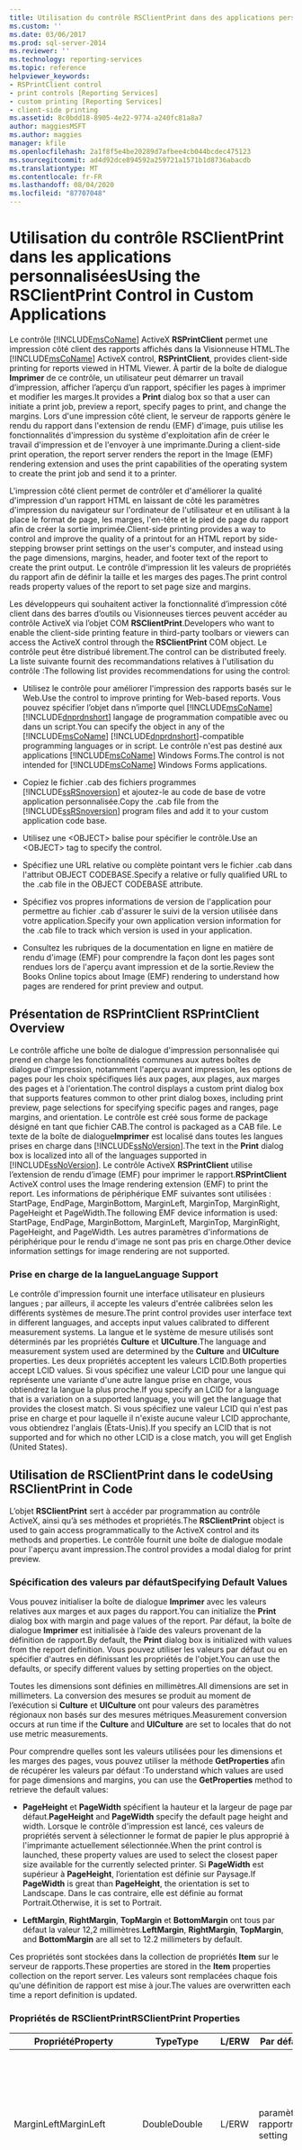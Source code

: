 ```yaml
---
title: Utilisation du contrôle RSClientPrint dans des applications personnalisées | Microsoft Docs
ms.custom: ''
ms.date: 03/06/2017
ms.prod: sql-server-2014
ms.reviewer: ''
ms.technology: reporting-services
ms.topic: reference
helpviewer_keywords:
- RSPrintClient control
- print controls [Reporting Services]
- custom printing [Reporting Services]
- client-side printing
ms.assetid: 8c0bdd18-8905-4e22-9774-a240fc81a8a7
author: maggiesMSFT
ms.author: maggies
manager: kfile
ms.openlocfilehash: 2a1f8f5e4be20289d7afbee4cb044bcdec475123
ms.sourcegitcommit: ad4d92dce894592a259721a1571b1d8736abacdb
ms.translationtype: MT
ms.contentlocale: fr-FR
ms.lasthandoff: 08/04/2020
ms.locfileid: "87707048"
---
```

# <a name="using-the-rsclientprint-control-in-custom-applications"></a><span data-ttu-id="f8b4b-102">Utilisation du contrôle RSClientPrint dans les applications personnalisées</span><span class="sxs-lookup"><span data-stu-id="f8b4b-102">Using the RSClientPrint Control in Custom Applications</span></span>
  <span data-ttu-id="f8b4b-103">Le contrôle [!INCLUDE[msCoName](../../../includes/msconame-md.md)] ActiveX **RSPrintClient** permet une impression côté client des rapports affichés dans la Visionneuse HTML.</span><span class="sxs-lookup"><span data-stu-id="f8b4b-103">The [!INCLUDE[msCoName](../../../includes/msconame-md.md)] ActiveX control, **RSPrintClient**, provides client-side printing for reports viewed in HTML Viewer.</span></span> <span data-ttu-id="f8b4b-104">À partir de la boîte de dialogue **Imprimer** de ce contrôle, un utilisateur peut démarrer un travail d’impression, afficher l’aperçu d’un rapport, spécifier les pages à imprimer et modifier les marges.</span><span class="sxs-lookup"><span data-stu-id="f8b4b-104">It provides a **Print** dialog box so that a user can initiate a print job, preview a report, specify pages to print, and change the margins.</span></span> <span data-ttu-id="f8b4b-105">Lors d'une impression côté client, le serveur de rapports génère le rendu du rapport dans l'extension de rendu (EMF) d'image, puis utilise les fonctionnalités d'impression du système d'exploitation afin de créer le travail d'impression et de l'envoyer à une imprimante.</span><span class="sxs-lookup"><span data-stu-id="f8b4b-105">During a client-side print operation, the report server renders the report in the Image (EMF) rendering extension and uses the print capabilities of the operating system to create the print job and send it to a printer.</span></span>  
  
 <span data-ttu-id="f8b4b-106">L'impression côté client permet de contrôler et d'améliorer la qualité d'impression d'un rapport HTML en laissant de côté les paramètres d'impression du navigateur sur l'ordinateur de l'utilisateur et en utilisant à la place le format de page, les marges, l'en-tête et le pied de page du rapport afin de créer la sortie imprimée.</span><span class="sxs-lookup"><span data-stu-id="f8b4b-106">Client-side printing provides a way to control and improve the quality of a printout for an HTML report by side-stepping browser print settings on the user's computer, and instead using the page dimensions, margins, header, and footer text of the report to create the print output.</span></span> <span data-ttu-id="f8b4b-107">Le contrôle d'impression lit les valeurs de propriétés du rapport afin de définir la taille et les marges des pages.</span><span class="sxs-lookup"><span data-stu-id="f8b4b-107">The print control reads property values of the report to set page size and margins.</span></span>  
  
 <span data-ttu-id="f8b4b-108">Les développeurs qui souhaitent activer la fonctionnalité d’impression côté client dans des barres d’outils ou Visionneuses tierces peuvent accéder au contrôle ActiveX via l’objet COM **RSClientPrint**.</span><span class="sxs-lookup"><span data-stu-id="f8b4b-108">Developers who want to enable the client-side printing feature in third-party toolbars or viewers can access the ActiveX control through the **RSClientPrint** COM object.</span></span> <span data-ttu-id="f8b4b-109">Le contrôle peut être distribué librement.</span><span class="sxs-lookup"><span data-stu-id="f8b4b-109">The control can be distributed freely.</span></span> <span data-ttu-id="f8b4b-110">La liste suivante fournit des recommandations relatives à l'utilisation du contrôle :</span><span class="sxs-lookup"><span data-stu-id="f8b4b-110">The following list provides recommendations for using the control:</span></span>  
  
-   <span data-ttu-id="f8b4b-111">Utilisez le contrôle pour améliorer l'impression des rapports basés sur le Web.</span><span class="sxs-lookup"><span data-stu-id="f8b4b-111">Use the control to improve printing for Web-based reports.</span></span> <span data-ttu-id="f8b4b-112">Vous pouvez spécifier l’objet dans n’importe quel [!INCLUDE[msCoName](../../../includes/msconame-md.md)] [!INCLUDE[dnprdnshort](../../../includes/dnprdnshort-md.md)] langage de programmation compatible avec ou dans un script.</span><span class="sxs-lookup"><span data-stu-id="f8b4b-112">You can specify the object in any of the [!INCLUDE[msCoName](../../../includes/msconame-md.md)] [!INCLUDE[dnprdnshort](../../../includes/dnprdnshort-md.md)]-compatible programming languages or in script.</span></span> <span data-ttu-id="f8b4b-113">Le contrôle n'est pas destiné aux applications [!INCLUDE[msCoName](../../../includes/msconame-md.md)] Windows Forms.</span><span class="sxs-lookup"><span data-stu-id="f8b4b-113">The control is not intended for [!INCLUDE[msCoName](../../../includes/msconame-md.md)] Windows Forms applications.</span></span>  
  
-   <span data-ttu-id="f8b4b-114">Copiez le fichier .cab des fichiers programmes [!INCLUDE[ssRSnoversion](../../../includes/ssrsnoversion-md.md)] et ajoutez-le au code de base de votre application personnalisée.</span><span class="sxs-lookup"><span data-stu-id="f8b4b-114">Copy the .cab file from the [!INCLUDE[ssRSnoversion](../../../includes/ssrsnoversion-md.md)] program files and add it to your custom application code base.</span></span>  
  
-   <span data-ttu-id="f8b4b-115">Utilisez une \<OBJECT> balise pour spécifier le contrôle.</span><span class="sxs-lookup"><span data-stu-id="f8b4b-115">Use an \<OBJECT> tag to specify the control.</span></span>  
  
-   <span data-ttu-id="f8b4b-116">Spécifiez une URL relative ou complète pointant vers le fichier .cab dans l'attribut OBJECT CODEBASE.</span><span class="sxs-lookup"><span data-stu-id="f8b4b-116">Specify a relative or fully qualified URL to the .cab file in the OBJECT CODEBASE attribute.</span></span>  
  
-   <span data-ttu-id="f8b4b-117">Spécifiez vos propres informations de version de l'application pour permettre au fichier .cab d'assurer le suivi de la version utilisée dans votre application.</span><span class="sxs-lookup"><span data-stu-id="f8b4b-117">Specify your own application version information for the .cab file to track which version is used in your application.</span></span>  
  
-   <span data-ttu-id="f8b4b-118">Consultez les rubriques de la documentation en ligne en matière de rendu d'image (EMF) pour comprendre la façon dont les pages sont rendues lors de l'aperçu avant impression et de la sortie.</span><span class="sxs-lookup"><span data-stu-id="f8b4b-118">Review the Books Online topics about Image (EMF) rendering to understand how pages are rendered for print preview and output.</span></span>  
  
## <a name="rsprintclient-overview"></a><span data-ttu-id="f8b4b-119">Présentation de RSPrintClient </span><span class="sxs-lookup"><span data-stu-id="f8b4b-119">RSPrintClient Overview</span></span>  
 <span data-ttu-id="f8b4b-120">Le contrôle affiche une boîte de dialogue d'impression personnalisée qui prend en charge les fonctionnalités communes aux autres boîtes de dialogue d'impression, notamment l'aperçu avant impression, les options de pages pour les choix spécifiques liés aux pages, aux plages, aux marges des pages et à l'orientation.</span><span class="sxs-lookup"><span data-stu-id="f8b4b-120">The control displays a custom print dialog box that supports features common to other print dialog boxes, including print preview, page selections for specifying specific pages and ranges, page margins, and orientation.</span></span> <span data-ttu-id="f8b4b-121">Le contrôle est créé sous forme de package désigné en tant que fichier CAB.</span><span class="sxs-lookup"><span data-stu-id="f8b4b-121">The control is packaged as a CAB file.</span></span> <span data-ttu-id="f8b4b-122">Le texte de la boîte de dialogue**Imprimer** est localisé dans toutes les langues prises en charge dans [!INCLUDE[ssNoVersion](../../../includes/ssnoversion-md.md)].</span><span class="sxs-lookup"><span data-stu-id="f8b4b-122">The text in the **Print** dialog box is localized into all of the languages supported in [!INCLUDE[ssNoVersion](../../../includes/ssnoversion-md.md)].</span></span> <span data-ttu-id="f8b4b-123">Le contrôle ActiveX **RSPrintClient** utilise l’extension de rendu d’image (EMF) pour imprimer le rapport.</span><span class="sxs-lookup"><span data-stu-id="f8b4b-123">**RSPrintClient** ActiveX control uses the Image rendering extension (EMF) to print the report.</span></span> <span data-ttu-id="f8b4b-124">Les informations de périphérique EMF suivantes sont utilisées : StartPage, EndPage, MarginBottom, MarginLeft, MarginTop, MarginRight, PageHeight et PageWidth.</span><span class="sxs-lookup"><span data-stu-id="f8b4b-124">The following EMF device information is used: StartPage, EndPage, MarginBottom, MarginLeft, MarginTop, MarginRight, PageHeight, and PageWidth.</span></span> <span data-ttu-id="f8b4b-125">Les autres paramètres d'informations de périphérique pour le rendu d'image ne sont pas pris en charge.</span><span class="sxs-lookup"><span data-stu-id="f8b4b-125">Other device information settings for image rendering are not supported.</span></span>  
  
### <a name="language-support"></a><span data-ttu-id="f8b4b-126">Prise en charge de la langue</span><span class="sxs-lookup"><span data-stu-id="f8b4b-126">Language Support</span></span>  
 <span data-ttu-id="f8b4b-127">Le contrôle d'impression fournit une interface utilisateur en plusieurs langues ; par ailleurs, il accepte les valeurs d'entrée calibrées selon les différents systèmes de mesure.</span><span class="sxs-lookup"><span data-stu-id="f8b4b-127">The print control provides user interface text in different languages, and accepts input values calibrated to different measurement systems.</span></span> <span data-ttu-id="f8b4b-128">La langue et le système de mesure utilisés sont déterminés par les propriétés **Culture** et **UICulture**.</span><span class="sxs-lookup"><span data-stu-id="f8b4b-128">The language and measurement system used are determined by the **Culture** and **UICulture** properties.</span></span> <span data-ttu-id="f8b4b-129">Les deux propriétés acceptent les valeurs LCID.</span><span class="sxs-lookup"><span data-stu-id="f8b4b-129">Both properties accept LCID values.</span></span> <span data-ttu-id="f8b4b-130">Si vous spécifiez une valeur LCID pour une langue qui représente une variante d'une autre langue prise en charge, vous obtiendrez la langue la plus proche.</span><span class="sxs-lookup"><span data-stu-id="f8b4b-130">If you specify an LCID for a language that is a variation on a supported language, you will get the language that provides the closest match.</span></span> <span data-ttu-id="f8b4b-131">Si vous spécifiez une valeur LCID qui n'est pas prise en charge et pour laquelle il n'existe aucune valeur LCID approchante, vous obtiendrez l'anglais (États-Unis).</span><span class="sxs-lookup"><span data-stu-id="f8b4b-131">If you specify an LCID that is not supported and for which no other LCID is a close match, you will get English (United States).</span></span>  
  
## <a name="using-rsclientprint-in-code"></a><span data-ttu-id="f8b4b-132">Utilisation de RSClientPrint dans le code</span><span class="sxs-lookup"><span data-stu-id="f8b4b-132">Using RSClientPrint in Code</span></span>  
 <span data-ttu-id="f8b4b-133">L’objet **RSClientPrint** sert à accéder par programmation au contrôle ActiveX, ainsi qu’à ses méthodes et propriétés.</span><span class="sxs-lookup"><span data-stu-id="f8b4b-133">The **RSClientPrint** object is used to gain access programmatically to the ActiveX control and its methods and properties.</span></span> <span data-ttu-id="f8b4b-134">Le contrôle fournit une boîte de dialogue modale pour l'aperçu avant impression.</span><span class="sxs-lookup"><span data-stu-id="f8b4b-134">The control provides a modal dialog for print preview.</span></span>  
  
### <a name="specifying-default-values"></a><span data-ttu-id="f8b4b-135">Spécification des valeurs par défaut</span><span class="sxs-lookup"><span data-stu-id="f8b4b-135">Specifying Default Values</span></span>  
 <span data-ttu-id="f8b4b-136">Vous pouvez initialiser la boîte de dialogue **Imprimer** avec les valeurs relatives aux marges et aux pages du rapport.</span><span class="sxs-lookup"><span data-stu-id="f8b4b-136">You can initialize the **Print** dialog box with margin and page values of the report.</span></span> <span data-ttu-id="f8b4b-137">Par défaut, la boîte de dialogue **Imprimer** est initialisée à l’aide des valeurs provenant de la définition de rapport.</span><span class="sxs-lookup"><span data-stu-id="f8b4b-137">By default, the **Print** dialog box is initialized with values from the report definition.</span></span> <span data-ttu-id="f8b4b-138">Vous pouvez utiliser les valeurs par défaut ou en spécifier d'autres en définissant les propriétés de l'objet.</span><span class="sxs-lookup"><span data-stu-id="f8b4b-138">You can use the defaults, or specify different values by setting properties on the object.</span></span>  
  
 <span data-ttu-id="f8b4b-139">Toutes les dimensions sont définies en millimètres.</span><span class="sxs-lookup"><span data-stu-id="f8b4b-139">All dimensions are set in millimeters.</span></span> <span data-ttu-id="f8b4b-140">La conversion des mesures se produit au moment de l’exécution si **Culture** et **UICulture** ont pour valeurs des paramètres régionaux non basés sur des mesures métriques.</span><span class="sxs-lookup"><span data-stu-id="f8b4b-140">Measurement conversion occurs at run time if the **Culture** and **UICulture** are set to locales that do not use metric measurements.</span></span>  
  
 <span data-ttu-id="f8b4b-141">Pour comprendre quelles sont les valeurs utilisées pour les dimensions et les marges des pages, vous pouvez utiliser la méthode **GetProperties** afin de récupérer les valeurs par défaut :</span><span class="sxs-lookup"><span data-stu-id="f8b4b-141">To understand which values are used for page dimensions and margins, you can use the **GetProperties** method to retrieve the default values:</span></span>  
  
-   <span data-ttu-id="f8b4b-142">**PageHeight** et **PageWidth** spécifient la hauteur et la largeur de page par défaut.</span><span class="sxs-lookup"><span data-stu-id="f8b4b-142">**PageHeight** and **PageWidth** specify the default page height and width.</span></span> <span data-ttu-id="f8b4b-143">Lorsque le contrôle d'impression est lancé, ces valeurs de propriétés servent à sélectionner le format de papier le plus approprié à l'imprimante actuellement sélectionnée.</span><span class="sxs-lookup"><span data-stu-id="f8b4b-143">When the print control is launched, these property values are used to select the closest paper size available for the currently selected printer.</span></span> <span data-ttu-id="f8b4b-144">Si **PageWidth** est supérieur à **PageHeight**, l’orientation est définie sur Paysage.</span><span class="sxs-lookup"><span data-stu-id="f8b4b-144">If **PageWidth** is great than **PageHeight**, the orientation is set to Landscape.</span></span> <span data-ttu-id="f8b4b-145">Dans le cas contraire, elle est définie au format Portrait.</span><span class="sxs-lookup"><span data-stu-id="f8b4b-145">Otherwise, it is set to Portrait.</span></span>  
  
-   <span data-ttu-id="f8b4b-146">**LeftMargin**, **RightMargin**, **TopMargin** et **BottomMargin** ont tous par défaut la valeur 12,2 millimètres.</span><span class="sxs-lookup"><span data-stu-id="f8b4b-146">**LeftMargin**, **RightMargin**, **TopMargin**, and **BottomMargin** are all set to 12.2 millimeters by default.</span></span>  
  
 <span data-ttu-id="f8b4b-147">Ces propriétés sont stockées dans la collection de propriétés **Item** sur le serveur de rapports.</span><span class="sxs-lookup"><span data-stu-id="f8b4b-147">These properties are stored in the **Item** properties collection on the report server.</span></span> <span data-ttu-id="f8b4b-148">Les valeurs sont remplacées chaque fois qu'une définition de rapport est mise à jour.</span><span class="sxs-lookup"><span data-stu-id="f8b4b-148">The values are overwritten each time a report definition is updated.</span></span>  
  
### <a name="rsclientprint-properties"></a><span data-ttu-id="f8b4b-149">Propriétés de RSClientPrint</span><span class="sxs-lookup"><span data-stu-id="f8b4b-149">RSClientPrint Properties</span></span>  
  
|<span data-ttu-id="f8b4b-150">Propriété</span><span class="sxs-lookup"><span data-stu-id="f8b4b-150">Property</span></span>|<span data-ttu-id="f8b4b-151">Type</span><span class="sxs-lookup"><span data-stu-id="f8b4b-151">Type</span></span>|<span data-ttu-id="f8b4b-152">L/E</span><span class="sxs-lookup"><span data-stu-id="f8b4b-152">RW</span></span>|<span data-ttu-id="f8b4b-153">Par défaut</span><span class="sxs-lookup"><span data-stu-id="f8b4b-153">Default</span></span>|<span data-ttu-id="f8b4b-154">Description</span><span class="sxs-lookup"><span data-stu-id="f8b4b-154">Description</span></span>|  
|--------------|----------|--------|-------------|-----------------|  
|<span data-ttu-id="f8b4b-155">MarginLeft</span><span class="sxs-lookup"><span data-stu-id="f8b4b-155">MarginLeft</span></span>|<span data-ttu-id="f8b4b-156">Double</span><span class="sxs-lookup"><span data-stu-id="f8b4b-156">Double</span></span>|<span data-ttu-id="f8b4b-157">L/E</span><span class="sxs-lookup"><span data-stu-id="f8b4b-157">RW</span></span>|<span data-ttu-id="f8b4b-158">paramètre du rapport</span><span class="sxs-lookup"><span data-stu-id="f8b4b-158">report setting</span></span>|<span data-ttu-id="f8b4b-159">Obtient ou définit la marge de gauche.</span><span class="sxs-lookup"><span data-stu-id="f8b4b-159">Gets or sets the left margin.</span></span> <span data-ttu-id="f8b4b-160">La valeur par défaut, si elle n'est pas définie par le développeur ou spécifiée dans le rapport, est de 12,2 millimètres.</span><span class="sxs-lookup"><span data-stu-id="f8b4b-160">The default value if not set by the developer or specified in the report is 12.2 millimeters.</span></span>|  
|<span data-ttu-id="f8b4b-161">MarginRight</span><span class="sxs-lookup"><span data-stu-id="f8b4b-161">MarginRight</span></span>|<span data-ttu-id="f8b4b-162">Double</span><span class="sxs-lookup"><span data-stu-id="f8b4b-162">Double</span></span>|<span data-ttu-id="f8b4b-163">L/E</span><span class="sxs-lookup"><span data-stu-id="f8b4b-163">RW</span></span>|<span data-ttu-id="f8b4b-164">paramètre du rapport</span><span class="sxs-lookup"><span data-stu-id="f8b4b-164">report setting</span></span>|<span data-ttu-id="f8b4b-165">Obtient ou définit la marge de droite.</span><span class="sxs-lookup"><span data-stu-id="f8b4b-165">Gets or sets the right margin.</span></span> <span data-ttu-id="f8b4b-166">La valeur par défaut, si elle n'est pas définie par le développeur ou spécifiée dans le rapport, est de 12,2 millimètres.</span><span class="sxs-lookup"><span data-stu-id="f8b4b-166">The default value if not set by the developer or specified in the report is 12.2 millimeters.</span></span>|  
|<span data-ttu-id="f8b4b-167">MarginTop</span><span class="sxs-lookup"><span data-stu-id="f8b4b-167">MarginTop</span></span>|<span data-ttu-id="f8b4b-168">Double</span><span class="sxs-lookup"><span data-stu-id="f8b4b-168">Double</span></span>|<span data-ttu-id="f8b4b-169">L/E</span><span class="sxs-lookup"><span data-stu-id="f8b4b-169">RW</span></span>|<span data-ttu-id="f8b4b-170">paramètre du rapport</span><span class="sxs-lookup"><span data-stu-id="f8b4b-170">report setting</span></span>|<span data-ttu-id="f8b4b-171">Obtient ou définit la marge supérieure.</span><span class="sxs-lookup"><span data-stu-id="f8b4b-171">Gets or sets the top margin.</span></span> <span data-ttu-id="f8b4b-172">La valeur par défaut, si elle n'est pas définie par le développeur ou spécifiée dans le rapport, est de 12,2 millimètres.</span><span class="sxs-lookup"><span data-stu-id="f8b4b-172">The default value if not set by the developer or specified in the report is 12.2 millimeters.</span></span>|  
|<span data-ttu-id="f8b4b-173">MarginBottom</span><span class="sxs-lookup"><span data-stu-id="f8b4b-173">MarginBottom</span></span>|<span data-ttu-id="f8b4b-174">Double</span><span class="sxs-lookup"><span data-stu-id="f8b4b-174">Double</span></span>|<span data-ttu-id="f8b4b-175">L/E</span><span class="sxs-lookup"><span data-stu-id="f8b4b-175">RW</span></span>|<span data-ttu-id="f8b4b-176">paramètre du rapport</span><span class="sxs-lookup"><span data-stu-id="f8b4b-176">report setting</span></span>|<span data-ttu-id="f8b4b-177">Obtient ou définit la marge inférieure.</span><span class="sxs-lookup"><span data-stu-id="f8b4b-177">Gets or sets the bottom margin.</span></span> <span data-ttu-id="f8b4b-178">La valeur par défaut, si elle n'est pas définie par le développeur ou spécifiée dans le rapport, est de 12,2 millimètres.</span><span class="sxs-lookup"><span data-stu-id="f8b4b-178">The default value if not set by the developer or specified in the report is 12.2 millimeters.</span></span>|  
|<span data-ttu-id="f8b4b-179">PageWidth</span><span class="sxs-lookup"><span data-stu-id="f8b4b-179">PageWidth</span></span>|<span data-ttu-id="f8b4b-180">Double</span><span class="sxs-lookup"><span data-stu-id="f8b4b-180">Double</span></span>|<span data-ttu-id="f8b4b-181">L/E</span><span class="sxs-lookup"><span data-stu-id="f8b4b-181">RW</span></span>|<span data-ttu-id="f8b4b-182">paramètre du rapport</span><span class="sxs-lookup"><span data-stu-id="f8b4b-182">report setting</span></span>|<span data-ttu-id="f8b4b-183">Obtient ou définit la largeur de page.</span><span class="sxs-lookup"><span data-stu-id="f8b4b-183">Gets or sets the page width.</span></span> <span data-ttu-id="f8b4b-184">La valeur par défaut, si elle n’est pas définie par le développeur ou spécifiée dans la définition de rapport, est de 215,9 millimètres.</span><span class="sxs-lookup"><span data-stu-id="f8b4b-184">The default value if not set by the developer or the report definition is 215.9 millimeters.</span></span>|  
|<span data-ttu-id="f8b4b-185">PageHeight</span><span class="sxs-lookup"><span data-stu-id="f8b4b-185">PageHeight</span></span>|<span data-ttu-id="f8b4b-186">Double</span><span class="sxs-lookup"><span data-stu-id="f8b4b-186">Double</span></span>|<span data-ttu-id="f8b4b-187">L/E</span><span class="sxs-lookup"><span data-stu-id="f8b4b-187">RW</span></span>|<span data-ttu-id="f8b4b-188">paramètre du rapport</span><span class="sxs-lookup"><span data-stu-id="f8b4b-188">report setting</span></span>|<span data-ttu-id="f8b4b-189">Obtient ou définit la hauteur de page.</span><span class="sxs-lookup"><span data-stu-id="f8b4b-189">Gets or sets the page height.</span></span> <span data-ttu-id="f8b4b-190">La valeur par défaut, si elle n'est pas définie par le développeur ou spécifiée dans la définition de rapport, est de 279,4 millimètres.</span><span class="sxs-lookup"><span data-stu-id="f8b4b-190">The default value if not set by the developer or the report definition is 279.4 millimeters.</span></span>|  
|<span data-ttu-id="f8b4b-191">Culture</span><span class="sxs-lookup"><span data-stu-id="f8b4b-191">Culture</span></span>|<span data-ttu-id="f8b4b-192">Int32</span><span class="sxs-lookup"><span data-stu-id="f8b4b-192">Int32</span></span>|<span data-ttu-id="f8b4b-193">L/E</span><span class="sxs-lookup"><span data-stu-id="f8b4b-193">RW</span></span>|<span data-ttu-id="f8b4b-194">Paramètres régionaux du navigateur</span><span class="sxs-lookup"><span data-stu-id="f8b4b-194">Browser locale</span></span>|<span data-ttu-id="f8b4b-195">Spécifie l'identificateur de paramètres régionaux (LCID).</span><span class="sxs-lookup"><span data-stu-id="f8b4b-195">Specifies the locale identifier (LCID).</span></span> <span data-ttu-id="f8b4b-196">Cette valeur détermine l'unité de mesure de l'entrée d'utilisateur.</span><span class="sxs-lookup"><span data-stu-id="f8b4b-196">This value determines the unit of measurement for user input.</span></span> <span data-ttu-id="f8b4b-197">Par exemple, si un utilisateur tape `3` , la valeur est mesurée en millimètres si la langue est le français ou le pouce si la langue est l’anglais (États-Unis).</span><span class="sxs-lookup"><span data-stu-id="f8b4b-197">For example, if a user types `3`, the value will be measured in millimeters if the language is French or inches if the language is English (United States).</span></span> <span data-ttu-id="f8b4b-198">Les valeurs suivantes sont valides : 1028, 1031, 1033, 1036, 1040, 1041, 1042, 2052, 3082.</span><span class="sxs-lookup"><span data-stu-id="f8b4b-198">Valid values include: 1028, 1031, 1033, 1036, 1040, 1041, 1042, 2052, 3082.</span></span>|  
|<span data-ttu-id="f8b4b-199">UICulture</span><span class="sxs-lookup"><span data-stu-id="f8b4b-199">UICulture</span></span>|<span data-ttu-id="f8b4b-200">String</span><span class="sxs-lookup"><span data-stu-id="f8b4b-200">String</span></span>|<span data-ttu-id="f8b4b-201">L/E</span><span class="sxs-lookup"><span data-stu-id="f8b4b-201">RW</span></span>|<span data-ttu-id="f8b4b-202">Culture du client</span><span class="sxs-lookup"><span data-stu-id="f8b4b-202">Client culture</span></span>|<span data-ttu-id="f8b4b-203">Spécifie la localisation de la chaîne de la boîte de dialogue.</span><span class="sxs-lookup"><span data-stu-id="f8b4b-203">Specifies string localization of the dialog box.</span></span> <span data-ttu-id="f8b4b-204">Le texte de la boîte de dialogue d'impression est disponible dans les langues suivantes : chinois simplifié, chinois traditionnel, anglais, français, allemand, italien, japonais, coréen, et espagnol.</span><span class="sxs-lookup"><span data-stu-id="f8b4b-204">Text in the Print dialog is localized into these languages: Chinese-Simplified, Chinese Traditional, English, French, German, Italian, Japanese, Korean, and Spanish.</span></span> <span data-ttu-id="f8b4b-205">Les valeurs suivantes sont valides : 1028, 1031, 1033, 1036, 1040, 1041, 1042, 2052, 3082.</span><span class="sxs-lookup"><span data-stu-id="f8b4b-205">Valid values include: 1028, 1031, 1033, 1036, 1040, 1041, 1042, 2052, 3082.</span></span>|  
|<span data-ttu-id="f8b4b-206">Authenticate</span><span class="sxs-lookup"><span data-stu-id="f8b4b-206">Authenticate</span></span>|<span data-ttu-id="f8b4b-207">Boolean</span><span class="sxs-lookup"><span data-stu-id="f8b4b-207">Boolean</span></span>|<span data-ttu-id="f8b4b-208">L/E</span><span class="sxs-lookup"><span data-stu-id="f8b4b-208">RW</span></span>|<span data-ttu-id="f8b4b-209">False</span><span class="sxs-lookup"><span data-stu-id="f8b4b-209">False</span></span>|<span data-ttu-id="f8b4b-210">Spécifie si le contrôle émet une commande GET destinée au serveur de rapports pour établir une connexion pour l'impression hors session.</span><span class="sxs-lookup"><span data-stu-id="f8b4b-210">Specifies whether the control issues a GET command against the report server to initiate a connection for out-of-session printing.</span></span>|  
  
### <a name="when-to-set-the-authenticate-property"></a><span data-ttu-id="f8b4b-211">Quand définir la propriété Authenticate</span><span class="sxs-lookup"><span data-stu-id="f8b4b-211">When to Set the Authenticate Property</span></span>  
 <span data-ttu-id="f8b4b-212">Lorsque vous effectuez une impression dans une session de navigateur, vous n'avez pas besoin de définir la propriété `Authenticate`.</span><span class="sxs-lookup"><span data-stu-id="f8b4b-212">When you print from within a browser session, you do not need to set the `Authenticate` property.</span></span> <span data-ttu-id="f8b4b-213">Dans le contexte d'une session active, toutes les demandes adressées au serveur de rapports par le contrôle d'impression sont gérées via le navigateur.</span><span class="sxs-lookup"><span data-stu-id="f8b4b-213">Within the context of an active session, all requests from the print control to the report server are handled through the browser.</span></span> <span data-ttu-id="f8b4b-214">Le navigateur définit les variables de session nécessaires pour communiquer avec le serveur de rapports.</span><span class="sxs-lookup"><span data-stu-id="f8b4b-214">The browser sets the session variables necessary for communication to the report server.</span></span>  
  
 <span data-ttu-id="f8b4b-215">Si vous effectuez une impression hors session (par exemple, si vous envoyez un rapport directement à l'imprimante sans l'ouvrir préalablement), le contrôle d'impression doit émettre une demande HTTP `GET` pour configurer la session avec le serveur de rapports.</span><span class="sxs-lookup"><span data-stu-id="f8b4b-215">If you print out-of-session (for example, sending a report directly to a printer without first opening it), the print control must issue an HTTP `GET` request to set up the session with the report server.</span></span> <span data-ttu-id="f8b4b-216">Pour émettre la demande `GET`, vous définissez `Authenticate` à `True`.</span><span class="sxs-lookup"><span data-stu-id="f8b4b-216">To issue the `GET` request, you set `Authenticate` to `True`.</span></span>  
  
 <span data-ttu-id="f8b4b-217">Vous ne devez émettre la demande `GET` que si vous utilisez la sécurité intégrée Windows ou l'authentification de base.</span><span class="sxs-lookup"><span data-stu-id="f8b4b-217">You only need to issue the `GET` request if you are using Windows integrated security or Basic authentication.</span></span> <span data-ttu-id="f8b4b-218">Si vous utilisez l'authentification par formulaires, la propriété `Authenticate` est ignorée.</span><span class="sxs-lookup"><span data-stu-id="f8b4b-218">If you are using forms authentication, the `Authenticate` property is ignored.</span></span> <span data-ttu-id="f8b4b-219">Le code de votre application doit définir la session et authentifier l'utilisateur avec l'extension de sécurité personnalisée que vous fournissez.</span><span class="sxs-lookup"><span data-stu-id="f8b4b-219">Your application code must set the session and authenticate the user using the custom security extension that you provide.</span></span> <span data-ttu-id="f8b4b-220">Si vous utilisez l'authentification par formulaires, veillez à définir la valeur d'expiration sur les cookie d'authentification de manière à protéger les sessions pendant une durée suffisante.</span><span class="sxs-lookup"><span data-stu-id="f8b4b-220">If you are using forms authentication, be sure to set the expiration value on the authentication cookie to a value that preserves sessions for a reasonable interval.</span></span> <span data-ttu-id="f8b4b-221">En effet, si la valeur est trop faible, il est demandé aux utilisateurs de fournir des informations d'identification de connexion à chaque expiration du cookie.</span><span class="sxs-lookup"><span data-stu-id="f8b4b-221">If the value is too low, users will be prompted to provide logon credentials each time the cookie expires.</span></span>  
  
### <a name="clsids"></a><span data-ttu-id="f8b4b-222">CLSID</span><span class="sxs-lookup"><span data-stu-id="f8b4b-222">CLSIDs</span></span>  
 <span data-ttu-id="f8b4b-223">Lorsque vous exécutez le rapport sur site, utilisez les valeurs CLSID suivantes.</span><span class="sxs-lookup"><span data-stu-id="f8b4b-223">When you are running the report on-premises, you use the following CLSID values.</span></span>  
  
-   <span data-ttu-id="f8b4b-224">41861299-EAB2-4DCC-986C-802AE12AC499</span><span class="sxs-lookup"><span data-stu-id="f8b4b-224">41861299-EAB2-4DCC-986C-802AE12AC499</span></span>  
  
-   <span data-ttu-id="f8b4b-225">5554DCB0-700B-498D-9B58-4E40E5814405</span><span class="sxs-lookup"><span data-stu-id="f8b4b-225">5554DCB0-700B-498D-9B58-4E40E5814405</span></span>  
  
-   <span data-ttu-id="f8b4b-226">60677965-AB8B-464f-9B04-4BA871A2F17F</span><span class="sxs-lookup"><span data-stu-id="f8b4b-226">60677965-AB8B-464f-9B04-4BA871A2F17F</span></span>  
  
 <span data-ttu-id="f8b4b-227">Lorsque vous exécutez le rapport dans Azure SQL Reporting, vous utilisez les valeurs CLSID suivantes.</span><span class="sxs-lookup"><span data-stu-id="f8b4b-227">When you are running the report in Azure SQL Reporting, you use the following CLSID values.</span></span>  
  
-   <span data-ttu-id="f8b4b-228">3DD32426-554D-48C0-A200-65D3BF880E38</span><span class="sxs-lookup"><span data-stu-id="f8b4b-228">3DD32426-554D-48C0-A200-65D3BF880E38</span></span>  
  
-   <span data-ttu-id="f8b4b-229">05662494-ACF9-446A-BE4C-7D3F7EA7F62F</span><span class="sxs-lookup"><span data-stu-id="f8b4b-229">05662494-ACF9-446A-BE4C-7D3F7EA7F62F</span></span>  
  
### <a name="rsprintclient-support-for-the-print-method"></a><span data-ttu-id="f8b4b-230">Prise en charge de RSPrintClient pour la méthode d'impression</span><span class="sxs-lookup"><span data-stu-id="f8b4b-230">RSPrintClient Support for the Print Method</span></span>  
 <span data-ttu-id="f8b4b-231">L’objet **RSClientPrint** prend en charge la méthode **Print** qui est utilisée pour lancer la boîte de dialogue Imprimer.</span><span class="sxs-lookup"><span data-stu-id="f8b4b-231">The **RSClientPrint** object supports the **Print** method used to launch the Print dialog box.</span></span> <span data-ttu-id="f8b4b-232">La méthode **Print** dispose des arguments suivants.</span><span class="sxs-lookup"><span data-stu-id="f8b4b-232">The **Print** method has the following arguments.</span></span>  
  
|<span data-ttu-id="f8b4b-233">Argument</span><span class="sxs-lookup"><span data-stu-id="f8b4b-233">Argument</span></span>|<span data-ttu-id="f8b4b-234">E/S</span><span class="sxs-lookup"><span data-stu-id="f8b4b-234">I/O</span></span>|<span data-ttu-id="f8b4b-235">Type</span><span class="sxs-lookup"><span data-stu-id="f8b4b-235">Type</span></span>|<span data-ttu-id="f8b4b-236">Description</span><span class="sxs-lookup"><span data-stu-id="f8b4b-236">Description</span></span>|  
|--------------|----------|----------|-----------------|  
|<span data-ttu-id="f8b4b-237">ServerPath</span><span class="sxs-lookup"><span data-stu-id="f8b4b-237">ServerPath</span></span>|<span data-ttu-id="f8b4b-238">Dans</span><span class="sxs-lookup"><span data-stu-id="f8b4b-238">In</span></span>|<span data-ttu-id="f8b4b-239">String</span><span class="sxs-lookup"><span data-stu-id="f8b4b-239">String</span></span>|<span data-ttu-id="f8b4b-240">Spécifie le répertoire virtuel du serveur de rapports (par exemple, https://adventure-works/reportserver) .</span><span class="sxs-lookup"><span data-stu-id="f8b4b-240">Specifies the report server virtual directory (for example, https://adventure-works/reportserver).</span></span>|  
|<span data-ttu-id="f8b4b-241">ReportPathParameters</span><span class="sxs-lookup"><span data-stu-id="f8b4b-241">ReportPathParameters</span></span>|<span data-ttu-id="f8b4b-242">Dans</span><span class="sxs-lookup"><span data-stu-id="f8b4b-242">In</span></span>|<span data-ttu-id="f8b4b-243">String</span><span class="sxs-lookup"><span data-stu-id="f8b4b-243">String</span></span>|<span data-ttu-id="f8b4b-244">Spécifie le nom complet du rapport, ainsi que les paramètres, dans l'espace de noms de dossier du serveur de rapports.</span><span class="sxs-lookup"><span data-stu-id="f8b4b-244">Specifies the full name to the report in the report server folder namespace, including parameters.</span></span> <span data-ttu-id="f8b4b-245">Les rapports sont extraits via une URL.</span><span class="sxs-lookup"><span data-stu-id="f8b4b-245">Reports are retrieved through URL access.</span></span> <span data-ttu-id="f8b4b-246">Par exemple : "/AdventureWorks Sample Reports/Employee Sales Summary&EmpID=1234"</span><span class="sxs-lookup"><span data-stu-id="f8b4b-246">For example: "/AdventureWorks Sample Reports/Employee Sales Summary&EmpID=1234"</span></span>|  
|<span data-ttu-id="f8b4b-247">ReportName</span><span class="sxs-lookup"><span data-stu-id="f8b4b-247">ReportName</span></span>|<span data-ttu-id="f8b4b-248">Dans</span><span class="sxs-lookup"><span data-stu-id="f8b4b-248">In</span></span>|<span data-ttu-id="f8b4b-249">String</span><span class="sxs-lookup"><span data-stu-id="f8b4b-249">String</span></span>|<span data-ttu-id="f8b4b-250">Nom court du rapport (dans l'exemple ci-dessus, le nom court est Employee Sales Summary).</span><span class="sxs-lookup"><span data-stu-id="f8b4b-250">The short name of the report (in the example above, the short name is Employee Sales Summary).</span></span> <span data-ttu-id="f8b4b-251">Il s'affiche dans la boîte de dialogue Imprimer ainsi que dans la file d'attente à l'impression.</span><span class="sxs-lookup"><span data-stu-id="f8b4b-251">It appears in the Print dialog box and in the print queue.</span></span>|  
  
### <a name="example"></a><span data-ttu-id="f8b4b-252">Exemple</span><span class="sxs-lookup"><span data-stu-id="f8b4b-252">Example</span></span>  
 <span data-ttu-id="f8b4b-253">L’exemple HTML suivant montre comment spécifier le fichier .cab, la méthode **Print** et les propriétés dans JavaScript :</span><span class="sxs-lookup"><span data-stu-id="f8b4b-253">The following HTML example shows how to specify the .cab file, **Print** method, and properties in JavaScript:</span></span>  
  
 `<BODY onload="Print()">`  
  
 `<OBJECT ID="RSClientPrint" CLASSID="CLSID: 5554DCB0-700B-498D-9B58-4E40E5814405D3" CODEBASE="<URL to the .CAB file>#Version=<your application version information>" VIEWASTEXT></OBJECT>`  
  
 `<script language="javascript">`  
  
 `function Print()`  
  
 `{`  
  
 `RSClientPrint.MarginLeft = 12.7;`  
  
 `RSClientPrint.MarginTop = 12.7;`  
  
 `RSClientPrint.MarginRight = 12.7;`  
  
 `RSClientPrint.MarginBottom = 12.7;`  
  
 `RSClientPrint.Culture = 1033;`  
  
 `RSClientPrint.UICulture = 9;`  
  
 `RSClientPrint.Print('http://localhost/rtm', '%2fEmployee_Sales_Summary&ReportMonth=6&ReportYear=2004&EmpID=20', 'Employee_Sales_Summary')`  
  
 `}`  
  
 `</script>`  
  
 `</BODY>`  
  
## <a name="see-also"></a><span data-ttu-id="f8b4b-254">Voir aussi</span><span class="sxs-lookup"><span data-stu-id="f8b4b-254">See Also</span></span>  
 <span data-ttu-id="f8b4b-255">[Imprimer des rapports à partir d’un navigateur avec le contrôle d’impression &#40;Générateur de rapports et SSRS&#41;](../../report-builder/print-reports-from-a-browser-with-the-print-control-report-builder-and-ssrs.md) </span><span class="sxs-lookup"><span data-stu-id="f8b4b-255">[Print Reports from a Browser with the Print Control &#40;Report Builder and SSRS&#41;](../../report-builder/print-reports-from-a-browser-with-the-print-control-report-builder-and-ssrs.md) </span></span>  
 <span data-ttu-id="f8b4b-256">[Imprimer des rapports &#40;Générateur de rapports et SSRS&#41;](../../report-builder/print-reports-report-builder-and-ssrs.md) </span><span class="sxs-lookup"><span data-stu-id="f8b4b-256">[Print Reports &#40;Report Builder and SSRS&#41;](../../report-builder/print-reports-report-builder-and-ssrs.md) </span></span>  
 [<span data-ttu-id="f8b4b-257">Paramètres d'informations de périphérique pour l'image</span><span class="sxs-lookup"><span data-stu-id="f8b4b-257">Image Device Information Settings</span></span>](../../image-device-information-settings.md)  
  
  
